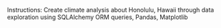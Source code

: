 Instructions:
Create climate analysis about Honolulu, Hawaii through data exploration using SQLAlchemy ORM queries, Pandas, Matplotlib
